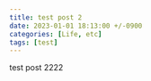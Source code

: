 ```yaml
---
title: test post 2
date: 2023-01-01 18:13:00 +/-0900
categories: [Life, etc]
tags: [test]
---
```


test post 2222
